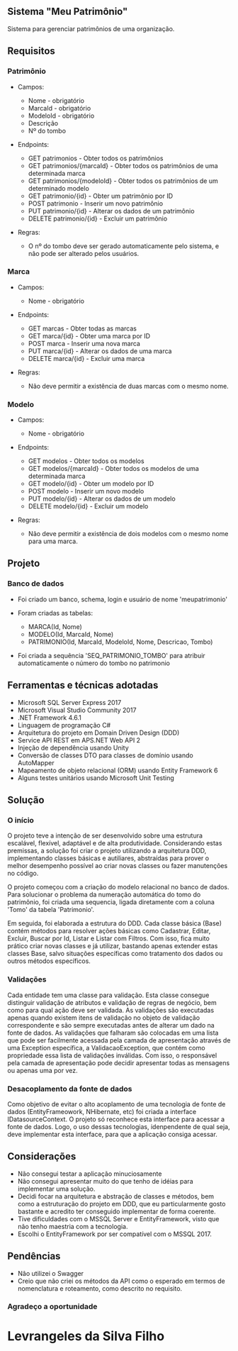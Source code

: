 ## Sistema "Meu Patrimônio"

Sistema para gerenciar patrimônios de uma organização.

## Requisitos

### Patrimônio

* Campos:
    * Nome - obrigatório
    * MarcaId - obrigatório
    * ModeloId - obrigatório
    * Descrição
    * Nº do tombo

* Endpoints:
    * GET patrimonios - Obter todos os patrimônios
    * GET patrimonios/{marcaId} - Obter todos os patrimônios de uma determinada marca
    * GET patrimonios/{modeloId} - Obter todos os patrimônios de um determinado modelo
    * GET patrimonio/{id} - Obter um patrimônio por ID
    * POST patrimonio - Inserir um novo patrimônio
    * PUT patrimonio/{id} - Alterar os dados de um patrimônio
    * DELETE patrimonio/{id} - Excluir um patrimônio

* Regras:
    * O nº do tombo deve ser gerado automaticamente pelo sistema, e não pode ser alterado pelos usuários.

### Marca

* Campos:
    * Nome - obrigatório

* Endpoints:
    * GET marcas - Obter todas as marcas
    * GET marca/{id} - Obter uma marca por ID
    * POST marca - Inserir uma nova marca
    * PUT marca/{id} - Alterar os dados de uma marca
    * DELETE marca/{id} - Excluir uma marca

* Regras:
    * Não deve permitir a existência de duas marcas com o mesmo nome.

### Modelo

* Campos:
    * Nome - obrigatório

* Endpoints:
    * GET modelos - Obter todos os modelos
    * GET modelos/{marcaId} - Obter todos os modelos de uma determinada marca
    * GET modelo/{id} - Obter um modelo por ID
    * POST modelo - Inserir um novo modelo
    * PUT modelo/{id} - Alterar os dados de um modelo
    * DELETE modelo/{id} - Excluir um modelo

* Regras:
    * Não deve permitir a existência de dois modelos com o mesmo nome para uma marca.
	
## Projeto

### Banco de dados

* Foi criado um banco, schema, login e usuário de nome 'meupatrimonio'

* Foram criadas as tabelas: 
	* MARCA(Id, Nome)
	* MODELO(Id, MarcaId, Nome) 
	* PATRIMONIO(Id, MarcaId, ModeloId, Nome, Descricao, Tombo)
	
* Foi criada a sequência 'SEQ_PATRIMONIO_TOMBO' para atribuir automaticamente o número do tombo no patrimonio

## Ferramentas e técnicas adotadas

* Microsoft SQL Server Express 2017
* Microsoft Visual Studio Community 2017 
* .NET Framework 4.6.1
* Linguagem de programação C#
* Arquitetura do projeto em Domain Driven Design (DDD)
* Service API REST em APS.NET Web API 2 
* Injeção de dependência usando Unity
* Conversão de classes DTO para classes de domínio usando AutoMapper
* Mapeamento de objeto relacional (ORM) usando Entity Framework 6
* Alguns testes unitários usando Microsoft Unit Testing

## Solução

### O início

O projeto teve a intenção de ser desenvolvido sobre uma estrutura escalável, flexível, adaptável e de alta produtividade. 
Considerando estas premissas, a solução foi criar o projeto utilizando a arquitetura DDD, implementando classes básicas e autiliares, 
abstraídas para prover o melhor desempenho possível ao criar novas classes ou fazer manutenções no código.

O projeto começou com a criação do modelo relacional no banco de dados. Para solucionar o problema da numeração automática do tomo
do patrimônio, foi criada uma sequencia, ligada diretamente com a coluna 'Tomo' da tabela 'Patrimonio'.

Em seguida, foi elaborada a estrutura do DDD. Cada classe básica (Base) contém métodos para resolver ações básicas como Cadastrar, Editar, Excluir, Buscar por Id, Listar e Listar com Filtros. Com isso, fica muito prático criar novas classes e já utilizar, bastando apenas extender estas classes Base, salvo situações específicas como tratamento dos dados ou outros métodos específicos.


### Validações

Cada entidade tem uma classe para validação. Esta classe consegue distinguir validação de atributos e validação de regras de negócio, bem como para qual ação deve ser validada. As validações são executadas apenas quando existem itens de validação no objeto de validação correspondente e são sempre executadas antes de alterar um dado na fonte de dados. As validações que falharam são colocadas em uma lista que pode ser facilmente acessada pela camada de apresentação através de uma Exception específica, a ValidacaoException, que contém como propriedade essa lista de validações inválidas. Com isso, o responsável pela camada de apresentação pode decidir apresentar todas as mensagens ou apenas uma por vez.

### Desacoplamento da fonte de dados

Como objetivo de evitar o alto acoplamento de uma tecnologia de fonte de dados (EntityFrameowork, NHibernate, etc) foi criada a interface IDatasourceContext. O projeto só reconhece esta interface para acessar a fonte de dados. Logo, o uso dessas tecnologias, idenpendente de qual seja, deve implementar esta interface, para que a aplicação consiga acessar.


## Considerações

* Não consegui testar a aplicação minuciosamente
* Não consegui apresentar muito do que tenho de idéias para implementar uma solução. 
* Decidi focar na arquitetura e abstração de classes e métodos, bem como a estruturação do projeto em DDD, que eu particularmente gosto bastante e acredito ter conseguido implementar de forma coerente. 
* Tive dificuldades com o MSSQL Server e EntityFramework, visto que não tenho maestria com a tecnologia.
* Escolhi o EntityFramework por ser compatível com o MSSQL 2017.

## Pendências

* Nâo utilizei o Swagger
* Creio que não criei os métodos da API como o esperado em termos de nomenclatura e roteamento, como descrito no requisito.

### Agradeço a oportunidade
# Levrangeles da Silva Filho